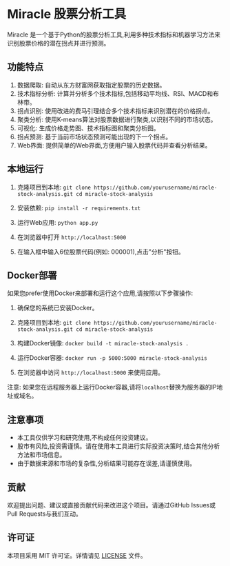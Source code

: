 # Miracle 股票分析工具

Miracle 是一个基于Python的股票分析工具,利用多种技术指标和机器学习方法来识别股票价格的潜在拐点并进行预测。

## 功能特点

1. 数据爬取: 自动从东方财富网获取指定股票的历史数据。
2. 技术指标分析: 计算并分析多个技术指标,包括移动平均线、RSI、MACD和布林带。
3. 拐点识别: 使用改进的费马引理结合多个技术指标来识别潜在的价格拐点。
4. 聚类分析: 使用K-means算法对股票数据进行聚类,以识别不同的市场状态。
5. 可视化: 生成价格走势图、技术指标图和聚类分析图。
6. 拐点预测: 基于当前市场状态预测可能出现的下一个拐点。
7. Web界面: 提供简单的Web界面,方便用户输入股票代码并查看分析结果。

## 本地运行

1. 克隆项目到本地:   ```
   git clone https://github.com/yourusername/miracle-stock-analysis.git
   cd miracle-stock-analysis   ```

2. 安装依赖:   ```
   pip install -r requirements.txt   ```

3. 运行Web应用:   ```
   python app.py   ```

4. 在浏览器中打开 `http://localhost:5000`

5. 在输入框中输入6位股票代码(例如: 000001),点击"分析"按钮。

## Docker部署

如果您prefer使用Docker来部署和运行这个应用,请按照以下步骤操作:

1. 确保您的系统已安装Docker。

2. 克隆项目到本地:   ```
   git clone https://github.com/yourusername/miracle-stock-analysis.git
   cd miracle-stock-analysis   ```

3. 构建Docker镜像:   ```
   docker build -t miracle-stock-analysis .   ```

4. 运行Docker容器:   ```
   docker run -p 5000:5000 miracle-stock-analysis   ```

5. 在浏览器中访问 `http://localhost:5000` 来使用应用。

注意: 如果您在远程服务器上运行Docker容器,请将`localhost`替换为服务器的IP地址或域名。

## 注意事项

- 本工具仅供学习和研究使用,不构成任何投资建议。
- 股市有风险,投资需谨慎。请在使用本工具进行实际投资决策时,结合其他分析方法和市场信息。
- 由于数据来源和市场的复杂性,分析结果可能存在误差,请谨慎使用。

## 贡献

欢迎提出问题、建议或直接贡献代码来改进这个项目。请通过GitHub Issues或Pull Requests与我们互动。

## 许可证

本项目采用 MIT 许可证。详情请见 [LICENSE](LICENSE) 文件。
